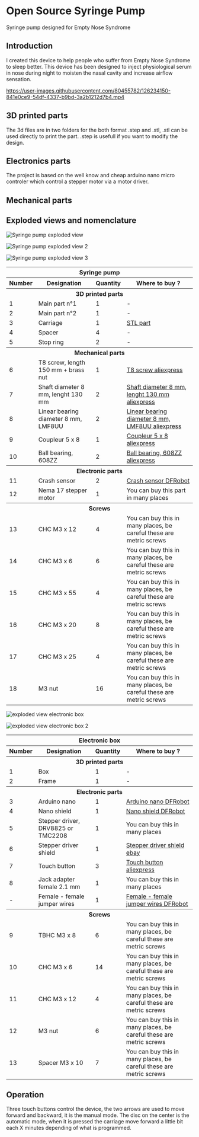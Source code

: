 # Open Source Syringe Pump
Syringe pump designed for Empty Nose Syndrome

<h2>Introduction</H2>
I created this device to help people who suffer from Empty Nose Syndrome to sleep better.
This device has been designed to inject physiological serum in nose during night to moisten the nasal cavity and increase airflow sensation.


https://user-images.githubusercontent.com/80455782/126234150-841e0ce9-54df-4337-b9bd-3a2b1212d7b4.mp4



<h2>3D printed parts</h2>
The 3d files are in two folders for the both format .step and .stl, .stl can be used directly to print the part. .step is usefull if you want to modify the design.

<h2>Electronics parts</h2>
The project is based on the well know and cheap arduino nano micro controler which control a stepper motor via a motor driver.

<h2>Mechanical parts</h2>

<h2>Exploded views and nomenclature</h2>

<img src="https://enstips.com/wp-content/uploads/2021/07/Injecteur-d-eau-vue-eclate-avec-numero-3.jpg"
     alt="Syringe pump exploded view">
 
<img src="https://enstips.com/wp-content/uploads/2021/07/Injecteur-d-eau-vue-eclate-avec-numero-2.jpg"
     alt="Syringe pump exploded view 2">
     
<img src="https://enstips.com/wp-content/uploads/2021/07/Injecteur-d-eau-vue-eclate-avec-numero-0.jpg"
     alt="Syringe pump exploded view 3">

<table>
<tr>  
               <th colspan="4">Syringe pump</th>
</tr>                 
<tr>
               <th>Number</th>
               <th>Designation</th>
               <th>Quantity</th>
               <th>Where to buy ?</th>
              
</tr>
<tr>  
               <th colspan="4">3D printed parts</th>
</tr>
<tr>
               <td>1</td>
               <td>Main part n°1</td>
               <td>1</td>
               <td>-</td>
</tr>
<tr>
               <td>2</td>
               <td>Main part n°2</td>
               <td>1</td>
               <td>-</td>
 </tr>
 <tr>
               <td>3</td>
               <td>Carriage</td>
               <td>1</td>
               <td><a href="https://github.com/aurerum/OpenSourceSyringePump/blob/main/STL/Carriage.STL" target="_blank">STL part</a></td>
 </tr>
     
 <tr>
               <td>4</td>
               <td>Spacer</td>
               <td>4</td>
               <td>-</td>
 </tr>
 <tr>
               <td>5</td>
               <td>Stop ring</td>
               <td>2</td>
               <td>-</td>
 </tr>
 <tr>  
               <th colspan="4">Mechanical parts</th>
 </tr>
 <tr>
               <td>6</td>
               <td>T8 screw, length 150 mm + brass nut</td>
               <td>1</td>
               <td><a href="https://fr.aliexpress.com/item/32873975375.html?spm=a2g0s.9042311.0.0.27426c37Fw4uFA" target="_blank">T8 screw aliexpress</a></td>
 </tr>
 <tr>
               <td>7</td>
               <td>Shaft diameter 8 mm, lenght 130 mm</td>
               <td>2</td>
               <td><a href="https://fr.aliexpress.com/item/32890228043.html?spm=a2g0s.9042311.0.0.27426c37Fw4uFA" target="_blank">Shaft diameter 8 mm, lenght 130 mm aliexpress</a></td>
 </tr>
 <tr>
               <td>8</td>
               <td>Linear bearing diameter 8 mm, LMF8UU</td>
               <td>2</td>
               <td><a href="https://www.aliexpress.com/item/1005001469719209.html?spm=a2g0s.9042311.0.0.27426c37Fw4uFA" target="_blank">Linear bearing diameter 8 mm, LMF8UU aliexpress</a></td>
 </tr>
<tr>
               <td>9</td>
               <td>Coupleur 5 x 8</td>
               <td>1</td>
               <td><a href="https://www.aliexpress.com/item/32889118117.html?spm=a2g0s.9042311.0.0.27426c37Fw4uFA" target="_blank">Coupleur 5 x 8 aliexpress</a></td>
 </tr>
     
 <tr>
               <td>10</td>
               <td>Ball bearing, 608ZZ</td>
               <td>2</td>
               <td><a href="https://www.aliexpress.com/item/33016277396.html?spm=a2g0s.9042311.0.0.27426c37Fw4uFA" target="_blank">Ball bearing, 608ZZ aliexpress</a></td>
 </tr>
  <tr>  
               <th colspan="4">Electronic parts</th>
 </tr>
 <tr>
               <td>11</td>
               <td>Crash sensor</td>
               <td>2</td>
               <td><a href="https://www.dfrobot.com/product-762.html" target="_blank">Crash sensor DFRobot</a></td>
 </tr>
 <tr>
               <td>12</td>
               <td>Nema 17 stepper motor</td>
               <td>1</td>
               <td>You can buy this part in many places</td>
 </tr>
     
     
 <tr>  
               <th colspan="4">Screws</th>
 </tr>
 <tr>
               <td>13</td>
               <td>CHC M3 x 12</td>
               <td>4</td>
               <td>You can buy this in many places, be careful these are metric screws</td>
 </tr>
     
 <tr>
               <td>14</td>
               <td>CHC M3 x 6</td>
               <td>6</td>
               <td>You can buy this in many places, be careful these are metric screws</td>
 </tr>
     
     
 <tr>
               <td>15</td>
               <td>CHC M3 x 55</td>
               <td>4</td>
               <td>You can buy this in many places, be careful these are metric screws</td>
 </tr>
     
 <tr>
               <td>16</td>
               <td>CHC M3 x 20</td>
               <td>8</td>
               <td>You can buy this in many places, be careful these are metric screws</td>
 </tr>
     
 <tr>
               <td>17</td>
               <td>CHC M3 x 25</td>
               <td>4</td>
               <td>You can buy this in many places, be careful these are metric screws</td>
 </tr>
     
 <tr>
               <td>18</td>
               <td>M3 nut</td>
               <td>16</td>
               <td>You can buy this in many places, be careful these are metric screws</td>
 </tr>

</table>

<img src="https://enstips.com/wp-content/uploads/2021/07/Boitier-eclate-numero.jpg"
     alt="exploded view electronic box">
     
<img src="https://enstips.com/wp-content/uploads/2021/07/Boitier-eclate-numero-2.jpg"
     alt="exploded view electronic box 2">


<table>
<tr>  
               <th colspan="4">Electronic box</th>
</tr>                 
<tr>
               <th>Number</th>
               <th>Designation</th>
               <th>Quantity</th>
               <th>Where to buy ?</th>
              
</tr>
<tr>  
               <th colspan="4">3D printed parts</th>
</tr>
<tr>
               <td>1</td>
               <td>Box</td>
               <td>1</td>
               <td>-</td>
</tr>
<tr>
               <td>2</td>
               <td>Frame</td>
               <td>1</td>
               <td>-</td>
 </tr>

     


 <tr>  
               <th colspan="4">Electronic parts</th>
 </tr>
 <tr>
               <td>3</td>
               <td>Arduino nano</td>
               <td>1</td>
               <td><a href="https://www.dfrobot.com/product-786.html" target="_blank">Arduino nano DFRobot</a></td>
 </tr>
 <tr>
               <td>4</td>
               <td>Nano shield</td>
               <td>1</td>
               <td><a href="https://www.dfrobot.com/product-68.html" target="_blank">Nano shield DFRobot</a></td>
 </tr>
 <tr>
               <td>5</td>
               <td>Stepper driver, DRV8825 or TMC2208</td>
               <td>1</td>
               <td>You can buy this in many places</td>
 </tr>
 <tr>
               <td>6</td>
               <td>Stepper driver shield</td>
               <td>1</td>
               <td><a href="https://www.ebay.fr/itm/321589920004?hash=item4ae040c104:g:iOAAAOSwfyBbUHDG" target="_blank">Stepper driver shield ebay</a></td>
 </tr>
 <tr>
               <td>7</td>
               <td>Touch button</td>
               <td>3</td>
               <td><a href="https://fr.aliexpress.com/item/32570170116.html?spm=a2g0o.store_pc_groupList.8148356.5.34e0179ajqIRI4" target="_blank">Touch button aliexpress</a></td>
 </tr>
<tr>
               <td>8</td>
               <td>Jack adapter female 2.1 mm</td>
               <td>1</td>
               <td>You can buy this in many places</td>
 </tr>
 <tr>
               <td>-</td>
               <td>Female - female jumper wires </td>
               <td>1</td>
               <td><a href=https://www.dfrobot.com/product-356.html" target="_blank">Female - female jumper wires DFRobot</a></td>
 </tr>
                    
 <tr>  
               <th colspan="4">Screws</th>
 </tr>

 <tr>
               <td>9</td>
               <td>TBHC M3 x 8</td>
               <td>6</td>
               <td>You can buy this in many places, be careful these are metric screws</td>
 </tr>
                    
 <tr>
               <td>10</td>
               <td>CHC M3 x 6</td>
               <td>14</td>
               <td>You can buy this in many places, be careful these are metric screws</td>
 </tr>
                    
                    
 <tr>
               <td>11</td>
               <td>CHC M3 x 12</td>
               <td>4</td>
               <td>You can buy this in many places, be careful these are metric screws</td>
 </tr>
                    
 <tr>
               <td>12</td>
               <td>M3 nut</td>
               <td>6</td>
               <td>You can buy this in many places, be careful these are metric screws</td>
 </tr>
                    
 <tr>
               <td>13</td>
               <td>Spacer M3 x 10</td>
               <td>7</td>
               <td>You can buy this in many places, be careful these are metric screws</td>
 </tr>
</table>

<h2>Operation</h2>
Three touch buttons control the device, the two arrows are used to move forward and backward, it is the manual mode.
The disc on the center is the automatic mode, when it is pressed the carriage move forward a little bit each X minutes depending of what is programmed.
